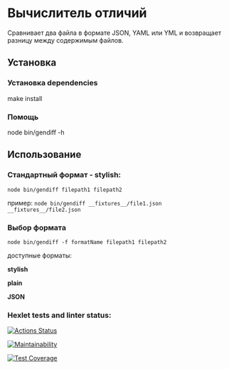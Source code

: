 # Вычислитель отличий

Сравнивает два файла в формате JSON, YAML или YML и возвращает разницу между содержимым файлов.

## Установка

### Установка dependencies
make install

### Помощь
node bin/gendiff -h

## Использование

### Стандартный формат - stylish:
```node bin/gendiff filepath1 filepath2```

пример:
```node bin/gendiff __fixtures__/file1.json __fixtures__/file2.json ```


### Выбор формата
```node bin/gendiff -f formatName filepath1 filepath2```

доступные форматы:

**stylish**

**plain**

**JSON**



### Hexlet tests and linter status:
[![Actions Status](https://github.com/luka0204/frontend-project-46/actions/workflows/hexlet-check.yml/badge.svg)](https://github.com/luka0204/frontend-project-46/actions)

[![Maintainability](https://api.codeclimate.com/v1/badges/596598c075db12e4151e/maintainability)](https://codeclimate.com/github/luka0204/frontend-project-46/maintainability)


[![Test Coverage](https://api.codeclimate.com/v1/badges/596598c075db12e4151e/test_coverage)](https://codeclimate.com/github/luka0204/frontend-project-46/test_coverage)